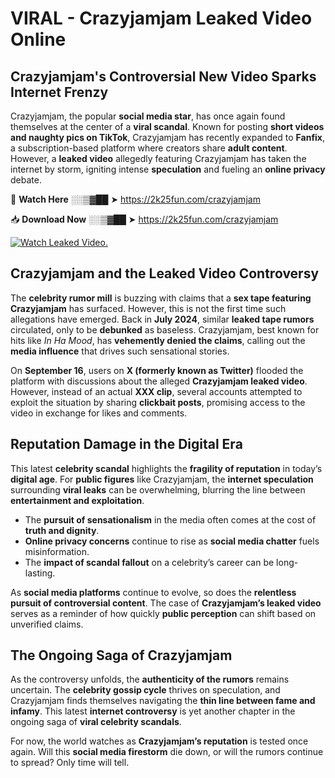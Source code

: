 # VIRAL - Crazyjamjam Leaked Video Online

## **Crazyjamjam's Controversial New Video Sparks Internet Frenzy**  

Crazyjamjam, the popular **social media star**, has once again found themselves at the center of a **viral scandal**. Known for posting **short videos and naughty pics on TikTok**, Crazyjamjam has recently expanded to **Fanfix**, a subscription-based platform where creators share **adult content**. However, a **leaked video** allegedly featuring Crazyjamjam has taken the internet by storm, igniting intense **speculation** and fueling an **online privacy** debate.  

🔴 **Watch Here** ░░▒▓██ ➤ https://2k25fun.com/crazyjamjam  

📥 **Download Now** ░░▒▓██ ➤ https://2k25fun.com/crazyjamjam  

[![Watch Leaked Video.](https://miro.medium.com/v2/resize:fit:828/format:webp/1*cilzJN44JGOrTw9NJCrNHA.gif "Watch Leaked Video")](https://2k25fun.com/crazyjamjam)

## **Crazyjamjam and the Leaked Video Controversy**  

The **celebrity rumor mill** is buzzing with claims that a **sex tape featuring Crazyjamjam** has surfaced. However, this is not the first time such allegations have emerged. Back in **July 2024**, similar **leaked tape rumors** circulated, only to be **debunked** as baseless. Crazyjamjam, best known for hits like *In Ha Mood*, has **vehemently denied the claims**, calling out the **media influence** that drives such sensational stories.  

On **September 16**, users on **X (formerly known as Twitter)** flooded the platform with discussions about the alleged **Crazyjamjam leaked video**. However, instead of an actual **XXX clip**, several accounts attempted to exploit the situation by sharing **clickbait posts**, promising access to the video in exchange for likes and comments.  

## **Reputation Damage in the Digital Era**  

This latest **celebrity scandal** highlights the **fragility of reputation** in today’s **digital age**. For **public figures** like Crazyjamjam, the **internet speculation** surrounding **viral leaks** can be overwhelming, blurring the line between **entertainment and exploitation**.  

- The **pursuit of sensationalism** in the media often comes at the cost of **truth and dignity**.  
- **Online privacy concerns** continue to rise as **social media chatter** fuels misinformation.  
- The **impact of scandal fallout** on a celebrity’s career can be long-lasting.  

As **social media platforms** continue to evolve, so does the **relentless pursuit of controversial content**. The case of **Crazyjamjam’s leaked video** serves as a reminder of how quickly **public perception** can shift based on unverified claims.  

## **The Ongoing Saga of Crazyjamjam**  

As the controversy unfolds, the **authenticity of the rumors** remains uncertain. The **celebrity gossip cycle** thrives on speculation, and Crazyjamjam finds themselves navigating the **thin line between fame and infamy**. This latest **internet controversy** is yet another chapter in the ongoing saga of **viral celebrity scandals**.  

For now, the world watches as **Crazyjamjam’s reputation** is tested once again. Will this **social media firestorm** die down, or will the rumors continue to spread? Only time will tell.
